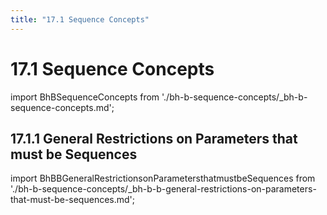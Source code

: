 ```yaml
---
title: "17.1 Sequence Concepts"
---
```


# 17.1 Sequence Concepts

import BhBSequenceConcepts from './bh-b-sequence-concepts/_bh-b-sequence-concepts.md';

<BhBSequenceConcepts />

## 17.1.1 General Restrictions on Parameters that must be Sequences

import BhBBGeneralRestrictionsonParametersthatmustbeSequences from './bh-b-sequence-concepts/_bh-b-b-general-restrictions-on-parameters-that-must-be-sequences.md';

<BhBBGeneralRestrictionsonParametersthatmustbeSequences />

